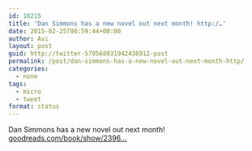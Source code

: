 ```yaml
---
id: 10215
title: 'Dan Simmons has a new novel out next month! http:/…'
date: 2015-02-25T08:59:44+00:00
author: Avi
layout: post
guid: http://twitter-570568831942438912-post
permalink: /post/dan-simmons-has-a-new-novel-out-next-month-http/
categories:
  - none
tags:
  - micro
  - tweet
format: status
---
```

Dan Simmons has a new novel out next month! [goodreads.com/book/show/2396…](http://www.goodreads.com/book/show/23962541-the-fifth-heart?utm_campaign=2015_3&utm_content=author_pos3&utm_medium=email&utm_source=new_releases)